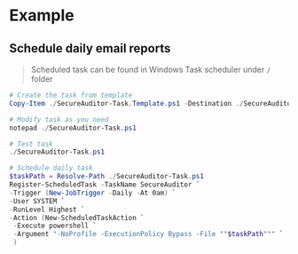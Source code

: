 # Example

## Schedule daily email reports

> Scheduled task can be found in Windows Task scheduler under `/` folder

```powershell
# Create the task from template
Copy-Item ./SecureAuditor-Task.Template.ps1 -Destination ./SecureAuditor-Task.ps1

# Modify task as you need
notepad ./SecureAuditor-Task.ps1

# Test task
./SecureAuditor-Task.ps1

# Schedule daily task
$taskPath = Resolve-Path ./SecureAuditor-Task.ps1
Register-ScheduledTask -TaskName SecureAuditor `
-Trigger (New-JobTrigger -Daily -At 0am) `
-User SYSTEM `
-RunLevel Highest `
-Action (New-ScheduledTaskAction `
 -Execute powershell `
 -Argument "-NoProfile -ExecutionPolicy Bypass -File ""$taskPath""" `
 )
```

